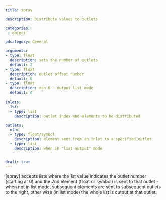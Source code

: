 ```yaml
---
title: spray

description: Distribute values to outlets

categories:
 - object

pdcategory: General

arguments:
- type: float
  description: sets the number of outlets
  default: 2
- type: float
  description: outlet offset number
  default: 0
- type: float
  description: non-0 — output list mode
  default: 0

inlets:
  1st:
  - type: list
    description: outlet index and elements to be distributed

outlets:
  nth:
  - type: float/symbol
    description: element sent from an inlet to a specified outlet
  - type: list
    description: when in "list output" mode


draft: true
---
```


[spray] accepts lists where the 1st value indicates the outlet number (starting at 0) and the 2nd element (float or symbol) is sent to that outlet - when not in list mode, subsequent elements are sent to subsequent outlets to the right, other wise (in list mode) the whole list is output at that outlet.

